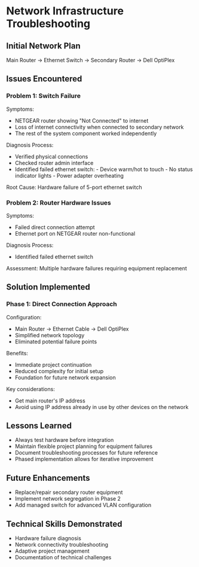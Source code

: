 # Network Infrastructure Troubleshooting

## Initial Network Plan
Main Router → Ethernet Switch → Secondary Router → Dell OptiPlex

## Issues Encountered
### Problem 1: Switch Failure
Symptoms:
- NETGEAR router showing "Not Connected" to internet
- Loss of internet connectivity when connected to secondary network
- The rest of the system component worked independently

Diagnosis Process:
- Verified physical connections
- Checked router admin interface
- Identified failed ethernet switch:
        - Device warm/hot to touch
        - No status indicator lights
        - Power adapter overheating

Root Cause: Hardware failure of 5-port ethernet switch

### Problem 2: Router Hardware Issues
Symptoms:
- Failed direct connection attempt
- Ethernet port on NETGEAR router non-functional

Diagnosis Process:
- Identified failed ethernet switch

Assessment: Multiple hardware failures requiring equipment replacement

## Solution Implemented
### Phase 1: Direct Connection Approach
Configuration:
- Main Router → Ethernet Cable → Dell OptiPlex
- Simplified network topology
- Eliminated potential failure points

Benefits:
- Immediate project continuation
- Reduced complexity for initial setup
- Foundation for future network expansion

Key considerations:
- Get main router's IP address
- Avoid using IP address already in use by other devices on the network


## Lessons Learned
- Always test hardware before integration
- Maintain flexible project planning for equipment failures
- Document troubleshooting processes for future reference
- Phased implementation allows for iterative improvement

## Future Enhancements
- Replace/repair secondary router equipment
- Implement network segregation in Phase 2
- Add managed switch for advanced VLAN configuration

## Technical Skills Demonstrated
- Hardware failure diagnosis
- Network connectivity troubleshooting
- Adaptive project management
- Documentation of technical challenges